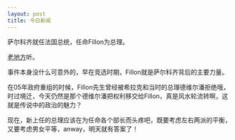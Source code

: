 ```yaml
---
layout: post
title: 今日新闻
---
```


萨尔科齐就任法国总统，任命Fillon为总理。

[老地方](http://www.francaisblog.com.cn/node/579)听。

事件本身没什么可意外的，早在竞选时期，Fillon就是萨尔科齐背后的主要力量。

在05年政府重组的时候，Fillon先生曾经被希拉克和当时的总理德维尔潘拒绝哦，时过境迁，今天仍然是那个德维尔潘把权利移交给Fillon，真是风水轮流转啊，这就是传说中的政治的魅力？

现在，新上任的总理应该在为任命各个部长而头疼吧，既要考虑左右两派的平衡，又要考虑男女平等，anway，明天就有答案了！
